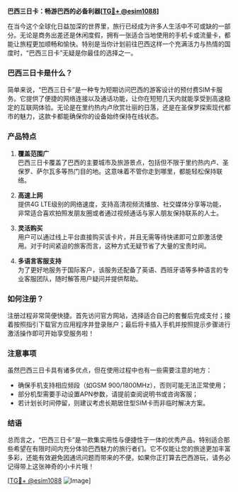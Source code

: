 **巴西三日卡：畅游巴西的必备利器[[TG💪+ @esim1088](https://t.me/s/esim1088)]**

在当今这个全球化日益加深的世界里，旅行已经成为许多人生活中不可或缺的一部分。无论是商务出差还是休闲度假，拥有一张适合当地使用的手机卡或流量卡，都能让旅程更加顺畅和愉快。特别是当你计划前往巴西这样一个充满活力与热情的国度时，“巴西三日卡”无疑是你最佳的选择之一。

### 巴西三日卡是什么？

简单来说，“巴西三日卡”是一种专为短期访问巴西的游客设计的预付费SIM卡服务。它提供了便捷的网络连接以及通话功能，让你在短短几天内就能享受到高速稳定的互联网体验。无论是在里约热内卢欣赏壮丽的日落，还是在圣保罗探索现代都市的魅力，这款卡都能确保你的设备始终保持在线状态。

### 产品特点

1. **覆盖范围广**  
   巴西三日卡覆盖了巴西的主要城市及旅游景点，包括但不限于里约热内卢、圣保罗、萨尔瓦多等热门目的地。这意味着不管你走到哪里，都能轻松保持联络。

2. **高速上网**  
   提供4G LTE级别的网络速度，支持高清视频流播放、社交媒体分享等功能，非常适合喜欢拍照发朋友圈或者通过视频通话与家人朋友保持联系的人士。

3. **灵活购买**  
   用户可以通过线上平台直接购买该卡片，并且无需等待快递即可立即激活使用。对于时间紧迫的旅客而言，这种方式无疑节省了大量的宝贵时间。

4. **多语言客服支持**  
   为了更好地服务于国际客户，该服务还配备了英语、西班牙语等多种语言的专业客服团队，随时解答用户疑问并提供帮助。

### 如何注册？

注册过程非常简便快捷。首先访问官方网站，选择适合自己的套餐后完成支付；接着按照指引下载官方应用程序并登录账户；最后将卡插入手机并按照提示步骤进行激活操作即可开始享受服务啦！

### 注意事项

虽然巴西三日卡具有诸多优点，但在使用过程中也有一些需要注意的地方：
- 确保手机支持相应频段（如GSM 900/1800MHz），否则可能无法正常使用；
- 部分机型需要手动设置APN参数，请提前查阅说明书或咨询客服；
- 若计划长时间停留，则建议考虑长期居住型SIM卡而非临时解决方案。

### 结语

总而言之，“巴西三日卡”是一款集实用性与便捷性于一体的优秀产品，特别适合那些希望在有限时间内充分体验巴西魅力的旅行者们。它不仅能让您的旅途更加丰富多彩，还能有效避免因通讯问题而带来的不便。如果你正打算去巴西游玩，请务必记得带上这张神奇的小卡片哦！

[[TG💪+ @esim1088](https://t.me/s/esim1088) ![Image](https://i.postimg.cc/4NQfJmqS/Snipaste-2025-05-13-00-14-12.png)]